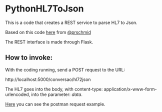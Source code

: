 # PythonHL7ToJson

This is a code that creates a REST service to parse HL7 to Json.

Based on this code <a href="https://gist.github.com/prschmid/801e86891026a39b1fb4df7178828321#file-hl7_to_dict-py">here</a> from <a href="https://gist.github.com/prschmid">@prschmid</a>

The REST interface is made through Flask.

<b><h2>How to invoke:</h2></b>

With the coding running, send a POST request to the URL:

http://localhost:5000/conversao/hl72json

The HL7 goes into the body, with content-type: application/x-www-form-urlencoded, into the parameter: <i>data</i>.

<a href="https://github.com/ChristoPedro/PythonHL7ToJson/blob/master/HL7%20to%20Json.postman_collection.json">Here</a> you can see the postman request example.
